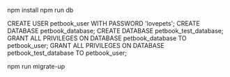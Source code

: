 npm install
npm run db

CREATE USER petbook_user WITH PASSWORD 'lovepets';
CREATE DATABASE petbook_database;
CREATE DATABASE petbook_test_database;
GRANT ALL PRIVILEGES ON DATABASE petbook_database TO petbook_user;
GRANT ALL PRIVILEGES ON DATABASE petbook_test_database TO petbook_user;

npm run migrate-up
